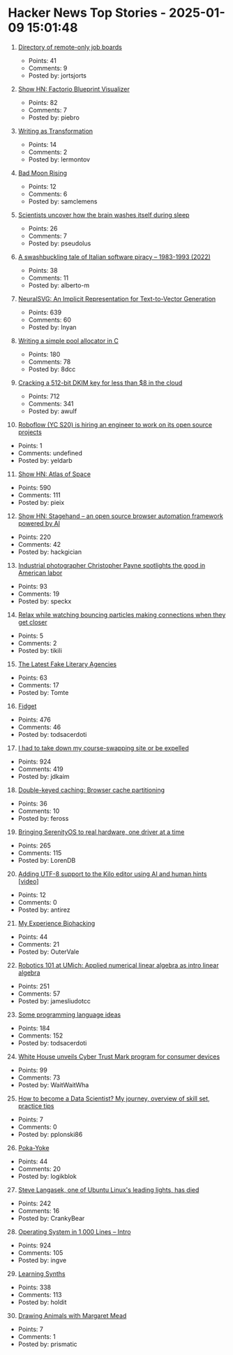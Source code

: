 # Hacker News Top Stories - 2025-01-09 15:01:48

1. [Directory of remote-only job boards](https://www.jobsearchdb.com/job-board-categories/remote-only)
   - Points: 41
   - Comments: 9
   - Posted by: jortsjorts

2. [Show HN: Factorio Blueprint Visualizer](https://github.com/piebro/factorio-blueprint-visualizer)
   - Points: 82
   - Comments: 7
   - Posted by: piebro

3. [Writing as Transformation](https://www.newyorker.com/culture/the-weekend-essay/writing-as-transformation-louise-gluck)
   - Points: 14
   - Comments: 2
   - Posted by: lermontov

4. [Bad Moon Rising](https://archaeology.org/issues/january-february-2025/digs-discoveries/bad-moon-rising/)
   - Points: 12
   - Comments: 6
   - Posted by: samclemens

5. [Scientists uncover how the brain washes itself during sleep](https://www.science.org/content/article/scientists-uncover-how-brain-washes-itself-during-sleep)
   - Points: 26
   - Comments: 7
   - Posted by: pseudolus

6. [A swashbuckling tale of Italian software piracy – 1983-1993 (2022)](https://genesistemple.com/a-swashbuckling-tale-of-italian-software-piracy-1983-1993)
   - Points: 38
   - Comments: 11
   - Posted by: alberto-m

7. [NeuralSVG: An Implicit Representation for Text-to-Vector Generation](https://sagipolaczek.github.io/NeuralSVG/)
   - Points: 639
   - Comments: 60
   - Posted by: lnyan

8. [Writing a simple pool allocator in C](https://8dcc.github.io/programming/pool-allocator.html)
   - Points: 180
   - Comments: 78
   - Posted by: 8dcc

9. [Cracking a 512-bit DKIM key for less than $8 in the cloud](https://dmarcchecker.app/articles/crack-512-bit-dkim-rsa-key)
   - Points: 712
   - Comments: 341
   - Posted by: awulf

10. [Roboflow (YC S20) is hiring an engineer to work on its open source projects](https://www.ycombinator.com/companies/roboflow/jobs/cHrnmMH-open-source-software-engineer)
   - Points: 1
   - Comments: undefined
   - Posted by: yeldarb

11. [Show HN: Atlas of Space](https://atlasof.space/)
   - Points: 590
   - Comments: 111
   - Posted by: pieix

12. [Show HN: Stagehand – an open source browser automation framework powered by AI](https://github.com/browserbase/stagehand)
   - Points: 220
   - Comments: 42
   - Posted by: hackgician

13. [Industrial photographer Christopher Payne spotlights the good in American labor](https://www.scopeofwork.net/the-honorable-parts/)
   - Points: 93
   - Comments: 19
   - Posted by: speckx

14. [Relax while watching bouncing particles making connections when they get closer](https://tiki.li/apps/particles.html?v=2501a)
   - Points: 5
   - Comments: 2
   - Posted by: tikili

15. [The Latest Fake Literary Agencies](https://writerbeware.blog/2024/08/16/the-latest-fake-literary-agencies/)
   - Points: 63
   - Comments: 17
   - Posted by: Tomte

16. [Fidget](https://www.mattkeeter.com/projects/fidget/)
   - Points: 476
   - Comments: 46
   - Posted by: todsacerdoti

17. [I had to take down my course-swapping site or be expelled](https://www.linkedin.com/posts/jdkaim_github-jdkaimhuskyswap-huskyswap-project-activity-7282609173316415488-1jdb)
   - Points: 924
   - Comments: 419
   - Posted by: jdkaim

18. [Double-keyed caching: Browser cache partitioning](https://addyosmani.com/blog/double-keyed-caching/)
   - Points: 36
   - Comments: 10
   - Posted by: feross

19. [Bringing SerenityOS to real hardware, one driver at a time](https://sdomi.pl/weblog/23-serenityos-realhw/)
   - Points: 265
   - Comments: 115
   - Posted by: LorenDB

20. [Adding UTF-8 support to the Kilo editor using AI and human hints [video]](https://www.youtube.com/watch?v=qipoQGqMCp0)
   - Points: 12
   - Comments: 0
   - Posted by: antirez

21. [My Experience Biohacking](https://vale.rocks/posts/my-experience-biohacking)
   - Points: 44
   - Comments: 21
   - Posted by: OuterVale

22. [Robotics 101 at UMich: Applied numerical linear algebra as intro linear algebra](https://robotics.umich.edu/academics/courses/course-offerings/rob101-fall-2020/)
   - Points: 251
   - Comments: 57
   - Posted by: jamesliudotcc

23. [Some programming language ideas](https://jerf.org/iri/post/2025/programming_language_ideas/)
   - Points: 184
   - Comments: 152
   - Posted by: todsacerdoti

24. [White House unveils Cyber Trust Mark program for consumer devices](https://www.nextgov.com/cybersecurity/2025/01/white-house-unveils-cyber-trust-mark-program-consumer-devices/401991/)
   - Points: 99
   - Comments: 73
   - Posted by: WaitWaitWha

25. [How to become a Data Scientist? My journey, overview of skill set, practice tips](https://mljar.com/blog/how-to-become-data-scientist/)
   - Points: 7
   - Comments: 0
   - Posted by: pplonski86

26. [Poka-Yoke](https://en.wikipedia.org/wiki/Poka-yoke)
   - Points: 44
   - Comments: 20
   - Posted by: logikblok

27. [Steve Langasek, one of Ubuntu Linux's leading lights, has died](https://thenewstack.io/steve-langasek-one-of-ubuntu-linuxs-leading-lights-has-died/)
   - Points: 242
   - Comments: 16
   - Posted by: CrankyBear

28. [Operating System in 1,000 Lines – Intro](https://operating-system-in-1000-lines.vercel.app/en)
   - Points: 924
   - Comments: 105
   - Posted by: ingve

29. [Learning Synths](https://learningsynths.ableton.com)
   - Points: 338
   - Comments: 113
   - Posted by: holdit

30. [Drawing Animals with Margaret Mead](https://www.psychologytoday.com/intl/blog/impromptu-man/202412/drawing-animals-with-margaret-mead)
   - Points: 7
   - Comments: 1
   - Posted by: prismatic

